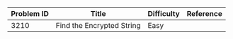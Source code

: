 | Problem ID | Title | Difficulty | Reference
| --- | --- | --- | ---
| 3210 | Find the Encrypted String | Easy | 
